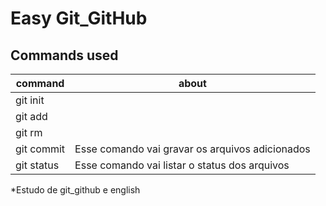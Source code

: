 # Easy Git_GitHub 

## Commands used

|   command   | about                                            |
|-------------|--------------------------------------------------|
| git init    |                                                  |
| git add     |                                                  |
| git rm      |                                                  |
| git commit  | Esse comando vai gravar os arquivos adicionados  |
| git status  | Esse comando vai listar o status dos arquivos    |

*Estudo de git_github e english